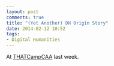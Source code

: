 ```yaml
---
layout: post
comments: true
title: "(Yet Another) DH Origin Story"
date: 2014-02-12 10:52
tags: 
- Digital Humanities
---
```


At [THATCampCAA] last week.

[THATCampCAA]: http://caa2014.thatcamp.org 
